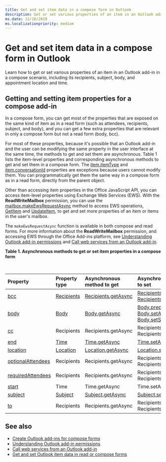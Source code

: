 ```yaml
---
title: Get and set item data in a compose form in Outlook
description: Get or set various properties of an item in an Outlook add-in in a compose scenario, including its recipients, subject, body, and appointment location and time.
ms.date: 12/10/2019
ms.localizationpriority: medium
---
```


# Get and set item data in a compose form in Outlook

Learn how to get or set various properties of an item in an Outlook add-in in a compose scenario, including its recipients, subject, body, and appointment location and time.

## Getting and setting item properties for a compose add-in

In a compose form, you can get most of the properties that are exposed on the same kind of item as in a read form (such as attendees, recipients, subject, and body), and you can get a few extra properties that are relevant in only a compose form but not a read form (body, bcc).

For most of these properties, because it's possible that an Outlook add-in and the user can be modifying the same property in the user interface at the same time, the methods to get and set them are asynchronous. Table 1 lists the item-level properties and corresponding asynchronous methods to get and set them in a compose form. The  [item.itemType](../reference/objectmodel/preview-requirement-set/office.context.mailbox.item.md#properties) and [item.conversationId](../reference/objectmodel/preview-requirement-set/office.context.mailbox.item.md#properties) properties are exceptions because users cannot modify them. You can programmatically get them the same way in a compose form as in a read form, directly from the parent object.

Other than accessing item properties in the Office JavaScript API, you can access item-level properties using Exchange Web Services (EWS). With the **ReadWriteMailbox** permission, you can use the [mailbox.makeEwsRequestAsync](../reference/objectmodel/preview-requirement-set/office.context.mailbox.md#methods) method to access EWS operations, [GetItem](/exchange/client-developer/web-service-reference/getitem-operation) and [UpdateItem](/exchange/client-developer/web-service-reference/updateitem-operation), to get and set more properties of an item or items in the user's mailbox.

The `makeEwsRequestAsync` function is available in both compose and read forms. For more information about the **ReadWriteMailbox** permission, and accessing EWS through the Office Add-ins platform, see [Understanding Outlook add-in permissions](understanding-outlook-add-in-permissions.md) and [Call web services from an Outlook add-in](web-services.md).

**Table 1. Asynchronous methods to get or set item properties in a compose form**

<br/>

| Property | Property type | Asynchronous method to get | Asynchronous method(s) to set |
|:-----|:-----|:-----|:-----|
|[bcc](../reference/objectmodel/preview-requirement-set/office.context.mailbox.item.md#properties)|[Recipients](/javascript/api/outlook/office.Recipients)|[Recipients.getAsync](/javascript/api/outlook/office.Recipients#outlook-office-Recipients-getasync-member(1))|[Recipients.addAsync](/javascript/api/outlook/office.Recipients#outlook-office-Recipients-addasync-member(1)), [Recipients.setAsync](/javascript/api/outlook/office.Recipients#outlook-office-Recipients-setasync-member(1))|
|[body](../reference/objectmodel/preview-requirement-set/office.context.mailbox.item.md#properties)|[Body](/javascript/api/outlook/office.Body)|[Body.getAsync](/javascript/api/outlook/office.Body#outlook-office-Body-getasync-member(1))|[Body.prependAsync](/javascript/api/outlook/office.Body#outlook-office-Body-prependasync-member(1)), [Body.setAsync](/javascript/api/outlook/office.Body#outlook-office-Body-setasync-member(1)), [Body.setSelectedDataAsync](/javascript/api/outlook/office.Body#outlook-office-Body-setselecteddataasync-member(1))|
|[cc](../reference/objectmodel/preview-requirement-set/office.context.mailbox.item.md#properties)|Recipients|Recipients.getAsync|Recipients.addAsync Recipients.setAsync|
|[end](../reference/objectmodel/preview-requirement-set/office.context.mailbox.item.md#properties)|[Time](/javascript/api/outlook/office.Time)|[Time.getAsync](/javascript/api/outlook/office.Time#outlook-office-Time-getasync-member(1))|[Time.setAsync](/javascript/api/outlook/office.Time#outlook-office-Time-setasync-member(1))|
|[location](../reference/objectmodel/preview-requirement-set/office.context.mailbox.item.md#properties)|[Location](/javascript/api/outlook/office.Location)|[Location.getAsync](/javascript/api/outlook/office.Location#outlook-office-Location-getasync-member(1))|[Location.setAsync](/javascript/api/outlook/office.Location#outlook-office-Location-setasync-member(1))|
|[optionalAttendees](../reference/objectmodel/preview-requirement-set/office.context.mailbox.item.md#properties)|Recipients|Recipients.getAsync|Recipients.addAsync Recipients.setAsync|
|[requiredAttendees](../reference/objectmodel/preview-requirement-set/office.context.mailbox.item.md#properties)|Recipients|Recipients.getAsync|Recipients.addAsync Recipients.setAsync|
|[start](../reference/objectmodel/preview-requirement-set/office.context.mailbox.item.md#properties)|Time|Time.getAsync|Time.setAsync|
|[subject](../reference/objectmodel/preview-requirement-set/office.context.mailbox.item.md#properties)|[Subject](/javascript/api/outlook/office.Subject)|[Subject.getAsync](/javascript/api/outlook/office.Subject#outlook-office-Subject-getasync-member(1))|[Subject.setAsync](/javascript/api/outlook/office.Subject#outlook-office-Subject-setasync-member(1))|
|[to](../reference/objectmodel/preview-requirement-set/office.context.mailbox.item.md#properties)|Recipients|Recipients.getAsync|Recipients.addAsync Recipients.setAsync|

## See also

- [Create Outlook add-ins for compose forms](compose-scenario.md)
- [Understanding Outlook add-in permissions](understanding-outlook-add-in-permissions.md)
- [Call web services from an Outlook add-in](web-services.md)
- [Get and set Outlook item data in read or compose forms](item-data.md)
